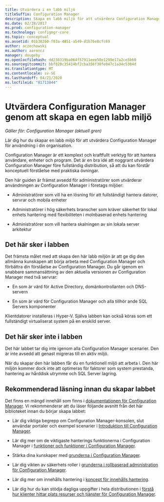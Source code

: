 ```yaml
---
title: Utvärdera i en labb miljö
titleSuffix: Configuration Manager
description: Skapa en labb miljö för att utvärdera Configuration Manager för användning i din organisation.
ms.date: 02/28/2017
ms.prod: configuration-manager
ms.technology: configmgr-core
ms.topic: conceptual
ms.assetid: 01b30260-f03a-4851-a549-d1b76e8cfc69
author: aczechowski
ms.author: aaroncz
manager: dougeby
ms.openlocfilehash: dd238319ba064f57911eee58e1299e17a2ce5b60
ms.sourcegitcommit: bbf820c35414bf2cba356f30fe047c1a34c5384d
ms.translationtype: MT
ms.contentlocale: sv-SE
ms.lasthandoff: 04/21/2020
ms.locfileid: "81713844"
---
```

# <a name="evaluate-configuration-manager-by-building-your-own-lab-environment"></a>Utvärdera Configuration Manager genom att skapa en egen labb miljö

*Gäller för: Configuration Manager (aktuell gren)*

 Lär dig hur du skapar en labb miljö för att utvärdera Configuration Manager för användning i din organisation.  

 Configuration Manager är ett komplext och kraftfullt verktyg för att hantera användare, enheter och program. Det är en bra idé att noggrant utvärdera Configuration Manager före fullständig distribution, så att du kan förstår konceptuell förståelse med praktiska övningar.  

 Den här guiden är främst avsedd för administratörer som utvärderar användningen av Configuration Manager i företags miljöer:  

-   Administratörer som vill ha en lösning för att fullständigt hantera datorer, servrar och mobila enheter  

-   Administratörer i hög säkerhets branscher som kräver säkerhet för lokal enhets hantering med flexibiliteten i molnbaserad enhets hantering  

-   Administratörer som vill hantera skalningen av sin lokala server arkitektur  

## <a name="what-this-lab-does"></a>Det här sker i labben  
 Det främsta målet med att skapa den här labb miljön är att ge dig den allmänna kunskapen att börja arbeta med Configuration Manager och förbättra din förståelse av Configuration Manager. Du går igenom en snabbare sammansättning av den aktuella versionen av Configuration Manager med två servrar:  

-   En som är värd för Active Directory, domänkontrollanten och DNS-servern  

-   En som är värd för Configuration Manager och alla tillhör ande SQL Servers komponenter  

Klientdatorer installeras i Hyper-V. Själva labben kan också köras som ett fullständigt virtualiserat system på en enskild server.  

## <a name="what-this-lab-does-not-do"></a>Det här sker inte i labben  
 Det här labbet tar dig inte igenom alla Configuration Manager scenarier. Den är inte avsedd att genast migreras till en aktiv miljö.  

 När du skapar den här labben får du en funktionell miljö att arbeta i. Den här miljön kommer dock inte att optimeras för faktorer som system prestanda, hantering av hårddisk utrymme och SQL Server lagring.  

##  <a name="recommended-reading-before-you-build-the-lab"></a><a name="BKMK_EvalRec"></a>Rekommenderad läsning innan du skapar labbet  
 Det finns en mängd innehåll som finns i [dokumentationen för Configuration Manager](https://docs.microsoft.com/sccm/). Vi rekommenderar att du läser följande avsnitt från det här biblioteket innan du börjar skapa labbet:  

-   Lär dig viktiga begrepp om Configuration Manager-konsolen, slut användar portaler och exempel scenarier i [Introduktion till Configuration Manager](../../core/understand/introduction.md).  

-   Lär dig mer om de viktigaste hanterings funktionerna i Configuration Manager i [funktioner och funktioner i Configuration Manager](../../core/plan-design/changes/features-and-capabilities.md).  

-   Stärka dina kunskaper med [grunderna i Configuration Manager](../../core/understand/fundamentals.md).  

-   Lär dig vikten av säkerhets roller i [grunderna i rollbaserad administration för Configuration Manager](../../core/understand/fundamentals-of-role-based-administration.md).  

-   Lär dig mer om innehålls hantering i [koncept för innehålls hantering](../../core/plan-design/hierarchy/fundamental-concepts-for-content-management.md).  

-   Lär dig hur du kan stödja dagliga uppgifter i hela distributionen i [förstå hur klienter hittar plats resurser och tjänster för Configuration Manager](../../core/plan-design/hierarchy/understand-how-clients-find-site-resources-and-services.md).  
